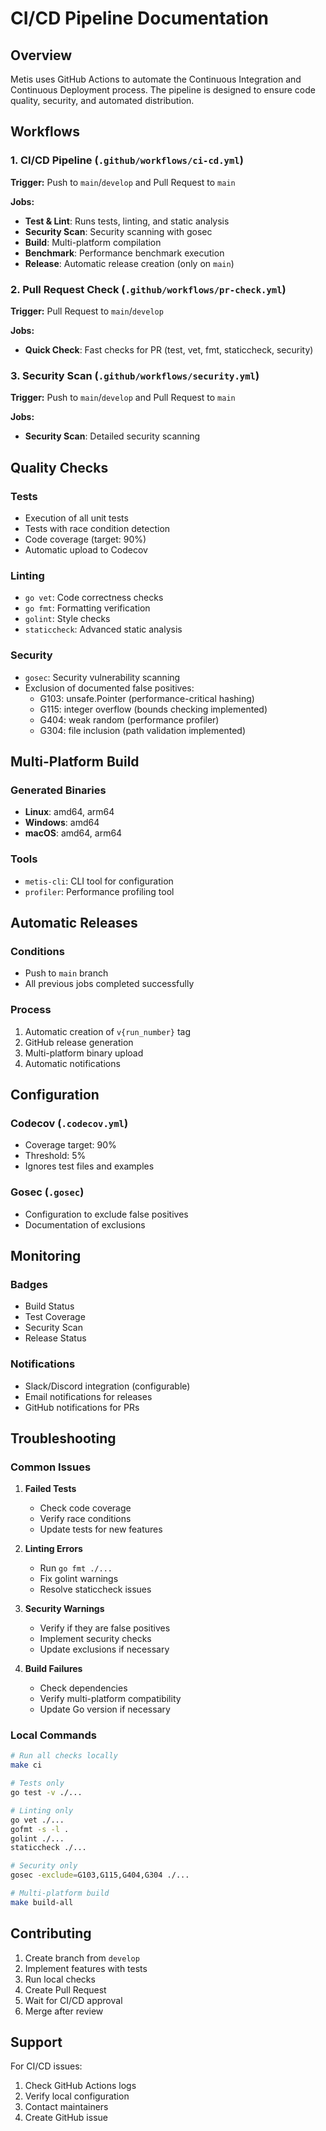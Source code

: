 # CI/CD Pipeline Documentation

## Overview

Metis uses GitHub Actions to automate the Continuous Integration and Continuous Deployment process. The pipeline is designed to ensure code quality, security, and automated distribution.

## Workflows

### 1. CI/CD Pipeline (`.github/workflows/ci-cd.yml`)

**Trigger:** Push to `main`/`develop` and Pull Request to `main`

**Jobs:**
- **Test & Lint**: Runs tests, linting, and static analysis
- **Security Scan**: Security scanning with gosec
- **Build**: Multi-platform compilation
- **Benchmark**: Performance benchmark execution
- **Release**: Automatic release creation (only on `main`)

### 2. Pull Request Check (`.github/workflows/pr-check.yml`)

**Trigger:** Pull Request to `main`/`develop`

**Jobs:**
- **Quick Check**: Fast checks for PR (test, vet, fmt, staticcheck, security)

### 3. Security Scan (`.github/workflows/security.yml`)

**Trigger:** Push to `main`/`develop` and Pull Request to `main`

**Jobs:**
- **Security Scan**: Detailed security scanning

## Quality Checks

### Tests
- Execution of all unit tests
- Tests with race condition detection
- Code coverage (target: 90%)
- Automatic upload to Codecov

### Linting
- `go vet`: Code correctness checks
- `go fmt`: Formatting verification
- `golint`: Style checks
- `staticcheck`: Advanced static analysis

### Security
- `gosec`: Security vulnerability scanning
- Exclusion of documented false positives:
  - G103: unsafe.Pointer (performance-critical hashing)
  - G115: integer overflow (bounds checking implemented)
  - G404: weak random (performance profiler)
  - G304: file inclusion (path validation implemented)

## Multi-Platform Build

### Generated Binaries
- **Linux**: amd64, arm64
- **Windows**: amd64
- **macOS**: amd64, arm64

### Tools
- `metis-cli`: CLI tool for configuration
- `profiler`: Performance profiling tool

## Automatic Releases

### Conditions
- Push to `main` branch
- All previous jobs completed successfully

### Process
1. Automatic creation of `v{run_number}` tag
2. GitHub release generation
3. Multi-platform binary upload
4. Automatic notifications

## Configuration

### Codecov (`.codecov.yml`)
- Coverage target: 90%
- Threshold: 5%
- Ignores test files and examples

### Gosec (`.gosec`)
- Configuration to exclude false positives
- Documentation of exclusions

## Monitoring

### Badges
- Build Status
- Test Coverage
- Security Scan
- Release Status

### Notifications
- Slack/Discord integration (configurable)
- Email notifications for releases
- GitHub notifications for PRs

## Troubleshooting

### Common Issues

1. **Failed Tests**
   - Check code coverage
   - Verify race conditions
   - Update tests for new features

2. **Linting Errors**
   - Run `go fmt ./...`
   - Fix golint warnings
   - Resolve staticcheck issues

3. **Security Warnings**
   - Verify if they are false positives
   - Implement security checks
   - Update exclusions if necessary

4. **Build Failures**
   - Check dependencies
   - Verify multi-platform compatibility
   - Update Go version if necessary

### Local Commands

```bash
# Run all checks locally
make ci

# Tests only
go test -v ./...

# Linting only
go vet ./...
gofmt -s -l .
golint ./...
staticcheck ./...

# Security only
gosec -exclude=G103,G115,G404,G304 ./...

# Multi-platform build
make build-all
```

## Contributing

1. Create branch from `develop`
2. Implement features with tests
3. Run local checks
4. Create Pull Request
5. Wait for CI/CD approval
6. Merge after review

## Support

For CI/CD issues:
1. Check GitHub Actions logs
2. Verify local configuration
3. Contact maintainers
4. Create GitHub issue 